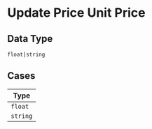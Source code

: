
# Update Price Unit Price

## Data Type

`float|string`

## Cases

| Type |
|  --- |
| `float` |
| `string` |

